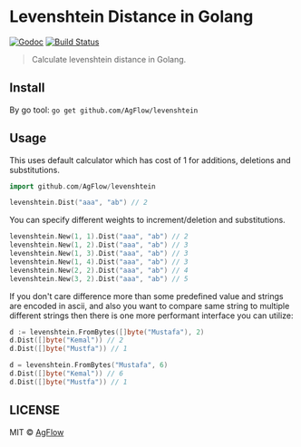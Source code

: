 # Levenshtein Distance in Golang

[![Godoc](http://img.shields.io/badge/godoc-reference-blue.svg?style=flat)](https://godoc.org/github.com/AgFlow/levenshtein)
[![Build Status](https://travis-ci.org/AgFlow/levenshtein.png?branch=master)](https://travis-ci.org/AgFlow/levenshtein)

> Calculate levenshtein distance in Golang.

## Install

By go tool: `go get github.com/AgFlow/levenshtein`

## Usage

This uses default calculator which has cost of 1 for additions, deletions and substitutions.

```go
import github.com/AgFlow/levenshtein

levenshtein.Dist("aaa", "ab") // 2
```

You can specify different weights to increment/deletion and substitutions.

```go
levenshtein.New(1, 1).Dist("aaa", "ab") // 2
levenshtein.New(1, 2).Dist("aaa", "ab") // 3
levenshtein.New(1, 3).Dist("aaa", "ab") // 3
levenshtein.New(1, 4).Dist("aaa", "ab") // 3
levenshtein.New(2, 2).Dist("aaa", "ab") // 4
levenshtein.New(3, 2).Dist("aaa", "ab") // 5
```

If you don't care difference more than some predefined value and strings are encoded in ascii,
and also you want to compare same string to multiple different strings then there is one more performant interface you can utilize:

```go
d := levenshtein.FromBytes([]byte("Mustafa"), 2)
d.Dist([]byte("Kemal")) // 2
d.Dist([]byte("Mustfa")) // 1

d = levenshtein.FromBytes("Mustafa", 6)
d.Dist([]byte("Kemal")) // 6
d.Dist([]byte("Mustfa")) // 1
```

## LICENSE

MIT © [AgFlow](https://github.com/AgFlow)
